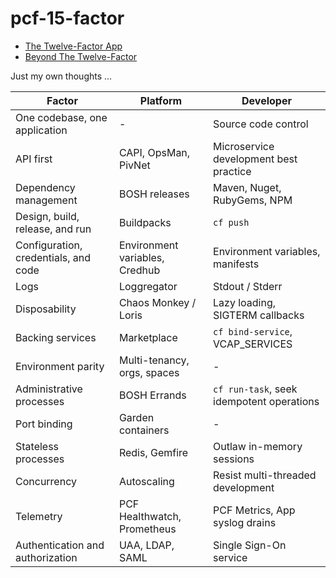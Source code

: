 # pcf-15-factor

- [The Twelve-Factor App](https://12factor.net/)
- [Beyond The Twelve-Factor](https://www.oreilly.com/library/view/beyond-the-twelve-factor/9781492042631/)

Just my own thoughts ...

| Factor                               | Platform                       | Developer                                 |
|--------------------------------------|--------------------------------|-------------------------------------------|
| One codebase, one application        | -                              | Source code control                       |
| API first                            | CAPI, OpsMan, PivNet           | Microservice development best practice    |
| Dependency management                | BOSH releases                  | Maven, Nuget, RubyGems, NPM               | 
| Design, build, release, and run      | Buildpacks                     | `cf push`                                 |
| Configuration, credentials, and code | Environment variables, Credhub | Environment variables, manifests          |
| Logs                                 | Loggregator                    | Stdout / Stderr                           |
| Disposability                        | Chaos Monkey / Loris           | Lazy loading, SIGTERM callbacks           |
| Backing services                     | Marketplace                    | `cf bind-service`, VCAP_SERVICES          |
| Environment parity                   | Multi-tenancy, orgs, spaces    | -                                         |
| Administrative processes             | BOSH Errands                   | `cf run-task`, seek idempotent operations |
| Port binding                         | Garden containers              | -                                         |
| Stateless processes                  | Redis, Gemfire                 | Outlaw in-memory sessions                 |
| Concurrency                          | Autoscaling                    | Resist multi-threaded development         |
| Telemetry                            | PCF Healthwatch, Prometheus    | PCF Metrics, App syslog drains            |
| Authentication and authorization     | UAA, LDAP, SAML                | Single Sign-On service                    |
